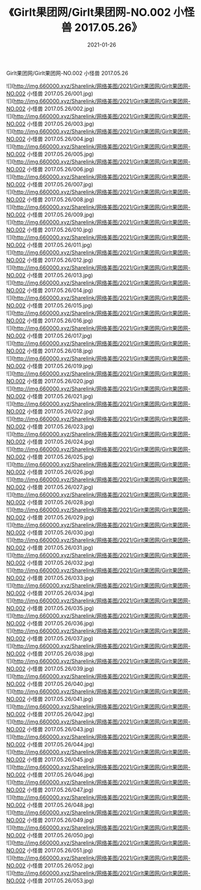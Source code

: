 ﻿---
layout: post
title:  《Girlt果团网/Girlt果团网-NO.002 小怪兽 2017.05.26》
date:   2021-01-26
img: http://img.660000.xyz/Sharelink/网络美图/2021/Girlt果团网/Girlt果团网-NO.002 小怪兽 2017.05.26/000.jpg
categories: [美女, 清纯, 唯美]
---

Girlt果团网/Girlt果团网-NO.002 小怪兽 2017.05.26

 ![](http://img.660000.xyz/Sharelink/网络美图/2021/Girlt果团网/Girlt果团网-NO.002 小怪兽 2017.05.26/001.jpg) <br>![](http://img.660000.xyz/Sharelink/网络美图/2021/Girlt果团网/Girlt果团网-NO.002 小怪兽 2017.05.26/002.jpg) <br>![](http://img.660000.xyz/Sharelink/网络美图/2021/Girlt果团网/Girlt果团网-NO.002 小怪兽 2017.05.26/003.jpg) <br>![](http://img.660000.xyz/Sharelink/网络美图/2021/Girlt果团网/Girlt果团网-NO.002 小怪兽 2017.05.26/004.jpg) <br>![](http://img.660000.xyz/Sharelink/网络美图/2021/Girlt果团网/Girlt果团网-NO.002 小怪兽 2017.05.26/005.jpg) <br>![](http://img.660000.xyz/Sharelink/网络美图/2021/Girlt果团网/Girlt果团网-NO.002 小怪兽 2017.05.26/006.jpg) <br>![](http://img.660000.xyz/Sharelink/网络美图/2021/Girlt果团网/Girlt果团网-NO.002 小怪兽 2017.05.26/007.jpg) <br>![](http://img.660000.xyz/Sharelink/网络美图/2021/Girlt果团网/Girlt果团网-NO.002 小怪兽 2017.05.26/008.jpg) <br>![](http://img.660000.xyz/Sharelink/网络美图/2021/Girlt果团网/Girlt果团网-NO.002 小怪兽 2017.05.26/009.jpg) <br>![](http://img.660000.xyz/Sharelink/网络美图/2021/Girlt果团网/Girlt果团网-NO.002 小怪兽 2017.05.26/010.jpg) <br>![](http://img.660000.xyz/Sharelink/网络美图/2021/Girlt果团网/Girlt果团网-NO.002 小怪兽 2017.05.26/011.jpg) <br>![](http://img.660000.xyz/Sharelink/网络美图/2021/Girlt果团网/Girlt果团网-NO.002 小怪兽 2017.05.26/012.jpg) <br>![](http://img.660000.xyz/Sharelink/网络美图/2021/Girlt果团网/Girlt果团网-NO.002 小怪兽 2017.05.26/013.jpg) <br>![](http://img.660000.xyz/Sharelink/网络美图/2021/Girlt果团网/Girlt果团网-NO.002 小怪兽 2017.05.26/014.jpg) <br>![](http://img.660000.xyz/Sharelink/网络美图/2021/Girlt果团网/Girlt果团网-NO.002 小怪兽 2017.05.26/015.jpg) <br>![](http://img.660000.xyz/Sharelink/网络美图/2021/Girlt果团网/Girlt果团网-NO.002 小怪兽 2017.05.26/016.jpg) <br>![](http://img.660000.xyz/Sharelink/网络美图/2021/Girlt果团网/Girlt果团网-NO.002 小怪兽 2017.05.26/017.jpg) <br>![](http://img.660000.xyz/Sharelink/网络美图/2021/Girlt果团网/Girlt果团网-NO.002 小怪兽 2017.05.26/018.jpg) <br>![](http://img.660000.xyz/Sharelink/网络美图/2021/Girlt果团网/Girlt果团网-NO.002 小怪兽 2017.05.26/019.jpg) <br>![](http://img.660000.xyz/Sharelink/网络美图/2021/Girlt果团网/Girlt果团网-NO.002 小怪兽 2017.05.26/020.jpg) <br>![](http://img.660000.xyz/Sharelink/网络美图/2021/Girlt果团网/Girlt果团网-NO.002 小怪兽 2017.05.26/021.jpg) <br>![](http://img.660000.xyz/Sharelink/网络美图/2021/Girlt果团网/Girlt果团网-NO.002 小怪兽 2017.05.26/022.jpg) <br>![](http://img.660000.xyz/Sharelink/网络美图/2021/Girlt果团网/Girlt果团网-NO.002 小怪兽 2017.05.26/023.jpg) <br>![](http://img.660000.xyz/Sharelink/网络美图/2021/Girlt果团网/Girlt果团网-NO.002 小怪兽 2017.05.26/024.jpg) <br>![](http://img.660000.xyz/Sharelink/网络美图/2021/Girlt果团网/Girlt果团网-NO.002 小怪兽 2017.05.26/025.jpg) <br>![](http://img.660000.xyz/Sharelink/网络美图/2021/Girlt果团网/Girlt果团网-NO.002 小怪兽 2017.05.26/026.jpg) <br>![](http://img.660000.xyz/Sharelink/网络美图/2021/Girlt果团网/Girlt果团网-NO.002 小怪兽 2017.05.26/027.jpg) <br>![](http://img.660000.xyz/Sharelink/网络美图/2021/Girlt果团网/Girlt果团网-NO.002 小怪兽 2017.05.26/028.jpg) <br>![](http://img.660000.xyz/Sharelink/网络美图/2021/Girlt果团网/Girlt果团网-NO.002 小怪兽 2017.05.26/029.jpg) <br>![](http://img.660000.xyz/Sharelink/网络美图/2021/Girlt果团网/Girlt果团网-NO.002 小怪兽 2017.05.26/030.jpg) <br>![](http://img.660000.xyz/Sharelink/网络美图/2021/Girlt果团网/Girlt果团网-NO.002 小怪兽 2017.05.26/031.jpg) <br>![](http://img.660000.xyz/Sharelink/网络美图/2021/Girlt果团网/Girlt果团网-NO.002 小怪兽 2017.05.26/032.jpg) <br>![](http://img.660000.xyz/Sharelink/网络美图/2021/Girlt果团网/Girlt果团网-NO.002 小怪兽 2017.05.26/033.jpg) <br>![](http://img.660000.xyz/Sharelink/网络美图/2021/Girlt果团网/Girlt果团网-NO.002 小怪兽 2017.05.26/034.jpg) <br>![](http://img.660000.xyz/Sharelink/网络美图/2021/Girlt果团网/Girlt果团网-NO.002 小怪兽 2017.05.26/035.jpg) <br>![](http://img.660000.xyz/Sharelink/网络美图/2021/Girlt果团网/Girlt果团网-NO.002 小怪兽 2017.05.26/036.jpg) <br>![](http://img.660000.xyz/Sharelink/网络美图/2021/Girlt果团网/Girlt果团网-NO.002 小怪兽 2017.05.26/037.jpg) <br>![](http://img.660000.xyz/Sharelink/网络美图/2021/Girlt果团网/Girlt果团网-NO.002 小怪兽 2017.05.26/038.jpg) <br>![](http://img.660000.xyz/Sharelink/网络美图/2021/Girlt果团网/Girlt果团网-NO.002 小怪兽 2017.05.26/039.jpg) <br>![](http://img.660000.xyz/Sharelink/网络美图/2021/Girlt果团网/Girlt果团网-NO.002 小怪兽 2017.05.26/040.jpg) <br>![](http://img.660000.xyz/Sharelink/网络美图/2021/Girlt果团网/Girlt果团网-NO.002 小怪兽 2017.05.26/041.jpg) <br>![](http://img.660000.xyz/Sharelink/网络美图/2021/Girlt果团网/Girlt果团网-NO.002 小怪兽 2017.05.26/042.jpg) <br>![](http://img.660000.xyz/Sharelink/网络美图/2021/Girlt果团网/Girlt果团网-NO.002 小怪兽 2017.05.26/043.jpg) <br>![](http://img.660000.xyz/Sharelink/网络美图/2021/Girlt果团网/Girlt果团网-NO.002 小怪兽 2017.05.26/044.jpg) <br>![](http://img.660000.xyz/Sharelink/网络美图/2021/Girlt果团网/Girlt果团网-NO.002 小怪兽 2017.05.26/045.jpg) <br>![](http://img.660000.xyz/Sharelink/网络美图/2021/Girlt果团网/Girlt果团网-NO.002 小怪兽 2017.05.26/046.jpg) <br>![](http://img.660000.xyz/Sharelink/网络美图/2021/Girlt果团网/Girlt果团网-NO.002 小怪兽 2017.05.26/047.jpg) <br>![](http://img.660000.xyz/Sharelink/网络美图/2021/Girlt果团网/Girlt果团网-NO.002 小怪兽 2017.05.26/048.jpg) <br>![](http://img.660000.xyz/Sharelink/网络美图/2021/Girlt果团网/Girlt果团网-NO.002 小怪兽 2017.05.26/049.jpg) <br>![](http://img.660000.xyz/Sharelink/网络美图/2021/Girlt果团网/Girlt果团网-NO.002 小怪兽 2017.05.26/050.jpg) <br>![](http://img.660000.xyz/Sharelink/网络美图/2021/Girlt果团网/Girlt果团网-NO.002 小怪兽 2017.05.26/051.jpg) <br>![](http://img.660000.xyz/Sharelink/网络美图/2021/Girlt果团网/Girlt果团网-NO.002 小怪兽 2017.05.26/052.jpg) <br>![](http://img.660000.xyz/Sharelink/网络美图/2021/Girlt果团网/Girlt果团网-NO.002 小怪兽 2017.05.26/053.jpg) <br>